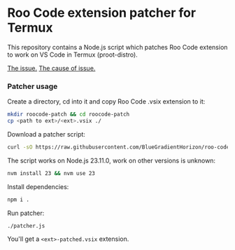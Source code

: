 # Roo Code extension patcher for Termux

This repository contains a Node.js script which patches Roo Code extension to work on VS Code in Termux (proot-distro).

[The issue.](https://github.com/RooVetGit/Roo-Code/issues/2345#issue-2974902390)
[The cause of issue.](https://github.com/RooVetGit/Roo-Code/issues/2345#issuecomment-2794593138)

### Patcher usage

Create a directory, cd into it and copy Roo Code .vsix extension to it:

```bash
mkdir roocode-patch && cd roocode-patch
cp <path to ext>/<ext>.vsix ./
```

Download a patcher script:

```bash
curl -sO https://raw.githubusercontent.com/BlueGradientHorizon/roo-code-termux-patcher/refs/heads/main/patcher.js && curl -sO https://raw.githubusercontent.com/BlueGradientHorizon/roo-code-termux-patcher/refs/heads/main/package.json && chmod u+x ./patcher.js 
```

The script works on Node.js 23.11.0, work on other versions is unknown:

```bash
nvm install 23 && nvm use 23
```

Install dependencies:

```bash
npm i .
```

Run patcher:

```bash
./patcher.js
```

You'll get a `<ext>-patched.vsix` extension.
